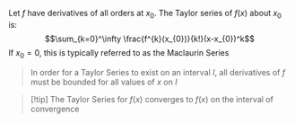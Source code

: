 Let $f$ have derivatives of all orders at $x_{0}$. The Taylor series of $f(x)$ about $x_{0}$ is:
$$\sum_{k=0}^\infty \frac{f^{k}(x_{0})}{k!}(x-x_{0})^k$$
If $x_0 = 0$, this is typically referred to as the Maclaurin Series

> In order for a Taylor Series to exist on an interval $I$, all derivatives of $f$ must be bounded for all values of $x$ on $I$

>[!tip] The Taylor Series for $f(x)$ converges to $f(x)$ on the interval of convergence

